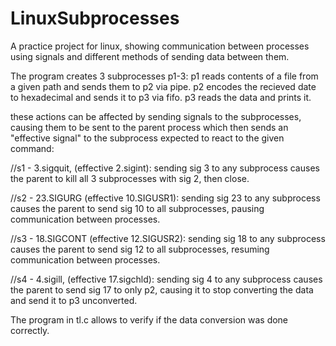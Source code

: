 # LinuxSubprocesses
A practice project for linux, showing communication between processes using signals and different methods of sending data between them.

The program creates 3 subprocesses p1-3: 
p1 reads contents of a file from a given path and sends them to p2 via pipe.
p2 encodes the recieved date to hexadecimal and sends it to p3 via fifo.
p3 reads the data and prints it.

these actions can be affected by sending signals to the subprocesses, causing them to be sent to the parent process which then sends an "effective signal" to the subprocess expected to react to the given command:

//s1 - 3.sigquit, (effective 2.sigint): sending sig 3 to any subprocess causes the parent to kill all 3 subprocesses with sig 2, then close.

//s2 - 23.SIGURG (effective 10.SIGUSR1): sending sig 23 to any subprocess causes the parent to send sig 10 to all subprocesses, pausing communication between processes.

//s3 - 18.SIGCONT (effective 12.SIGUSR2): sending sig 18 to any subprocess causes the parent to send sig 12 to all subprocesses, resuming communication between processes.

//s4 - 4.sigill, (effective 17.sigchld): sending sig 4 to any subprocess causes the parent to send sig 17 to only p2, causing it to stop converting the data and send it to p3 unconverted.

The program in tl.c allows to verify if the data conversion was done correctly.
